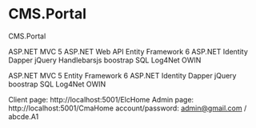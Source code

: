 # CMS.Portal
CMS.Portal

ASP.NET MVC 5
ASP.NET Web API
Entity Framework 6
ASP.NET Identity
Dapper
jQuery
Handlebarsjs
boostrap
SQL
Log4Net
OWIN

ASP.NET MVC 5
Entity Framework 6
ASP.NET Identity
Dapper
jQuery
boostrap
SQL
Log4Net
OWIN

Client page: http://localhost:5001/ElcHome
Admin page: 
 http://localhost:5001/CmaHome
 account/password: admin@gmail.com / abcde.A1
